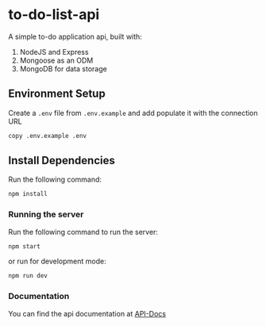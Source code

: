 # to-do-list-api

A simple to-do application api, built with:

1. NodeJS and Express
2. Mongoose as an ODM
3. MongoDB for data storage

## Environment Setup

Create a `.env` file from `.env.example` and add populate it with the connection URL

```bash
copy .env.example .env
```

## Install Dependencies

Run the following command:

```js
npm install
```

### Running the server

Run the following command to run the server:

```js
npm start
```

or run for development mode:

```js
npm run dev
```

### Documentation

You can find the api documentation at [API-Docs](http://localhost:3000/api-docs)
